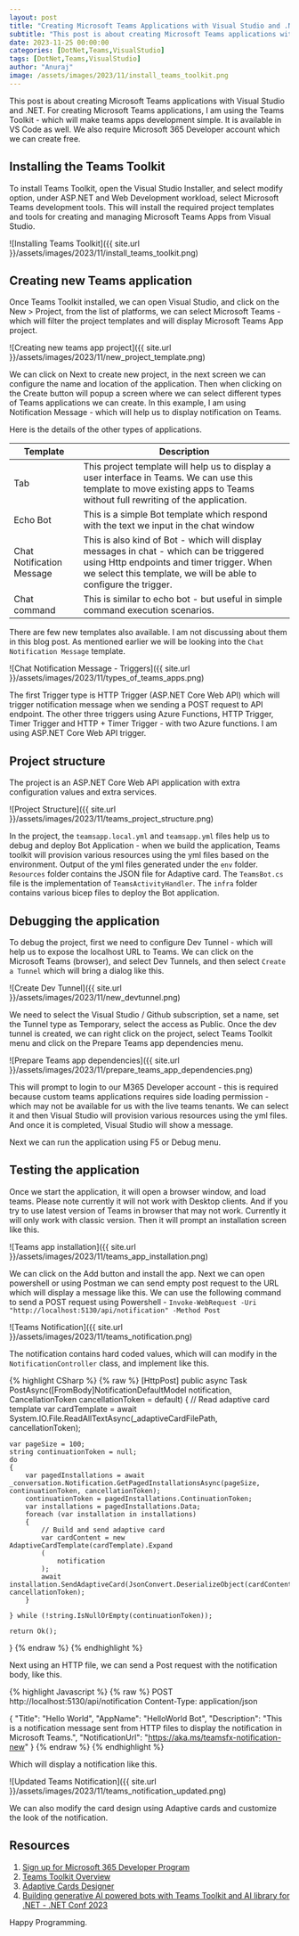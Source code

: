 ```yaml
---
layout: post
title: "Creating Microsoft Teams Applications with Visual Studio and .NET"
subtitle: "This post is about creating Microsoft Teams applications with Visual Studio and .NET."
date: 2023-11-25 00:00:00
categories: [DotNet,Teams,VisualStudio]
tags: [DotNet,Teams,VisualStudio]
author: "Anuraj"
image: /assets/images/2023/11/install_teams_toolkit.png
---
```


This post is about creating Microsoft Teams applications with Visual Studio and .NET. For creating Microsoft Teams applications, I am using the Teams Toolkit - which will make teams apps development simple. It is available in VS Code as well. We also require Microsoft 365 Developer account which we can create free.

## Installing the Teams Toolkit

To install Teams Toolkit, open the Visual Studio Installer, and select modify option, under ASP.NET and Web Development workload, select Microsoft Teams development tools. This will install the required project templates and tools  for creating and managing Microsoft Teams Apps from Visual Studio.

![Installing Teams Toolkit]({{ site.url }}/assets/images/2023/11/install_teams_toolkit.png)

## Creating new Teams application

Once Teams Toolkit installed, we can open Visual Studio, and click on the New &gt; Project, from the list of platforms, we can select Microsoft Teams - which will filter the project templates and will display Microsoft Teams App project.

![Creating new teams app project]({{ site.url }}/assets/images/2023/11/new_project_template.png)

We can click on Next to create new project, in the next screen we can configure the name and location of the application. Then when clicking on the Create button will popup a screen where we can select different types of Teams applications we can create. In this example, I am using Notification Message - which will help us to display notification on Teams.

Here is the details of the other types of applications.

| Template | Description|
|------|------------|
|Tab|This project template will help us to display a user interface in Teams. We can use this template to move existing apps to Teams without full rewriting of the application.|
|Echo Bot|This is a simple Bot template which respond with the text we input in the chat window|
|Chat Notification Message|This is also kind of Bot - which will display messages in chat - which can be triggered using Http endpoints and timer trigger. When we select this template, we will be able to configure the trigger.|
|Chat command|This is similar to echo bot - but useful in simple command execution scenarios.|

There are few new templates also available. I am not discussing about them in this blog post. As mentioned earlier we will be looking into the `Chat Notification Message` template.

![Chat Notification Message - Triggers]({{ site.url }}/assets/images/2023/11/types_of_teams_apps.png)

The first Trigger type is HTTP Trigger (ASP.NET Core Web API) which will trigger notification message when we sending a POST request to API endpoint. The other three triggers using Azure Functions, HTTP Trigger, Timer Trigger and HTTP + Timer Trigger - with two Azure functions. I am using ASP.NET Core Web API trigger.

## Project structure

The project is an ASP.NET Core Web API application with extra configuration values and extra services.

![Project Structure]({{ site.url }}/assets/images/2023/11/teams_project_structure.png)

In the project, the `teamsapp.local.yml` and `teamsapp.yml` files help us to debug and deploy Bot Application - when we build the application, Teams toolkit will provision various resources using the yml files based on the environment. Output of the yml files generated under the `env` folder. `Resources` folder contains the JSON file for Adaptive card. The `TeamsBot.cs` file is the implementation of `TeamsActivityHandler`. The `infra` folder contains various bicep files to deploy the Bot application.

## Debugging the application

To debug the project, first we need to configure Dev Tunnel - which will help us to expose the localhost URL to Teams. We can click on the Microsoft Teams (browser), and select Dev Tunnels, and then select `Create a Tunnel` which will bring a dialog like this.

![Create Dev Tunnel]({{ site.url }}/assets/images/2023/11/new_devtunnel.png)

We need to select the Visual Studio / Github subscription, set a name, set the Tunnel type as Temporary, select the access as Public. Once the dev tunnel is created, we can right click on the project, select Teams Toolkit menu and click on the Prepare Teams app dependencies menu.

![Prepare Teams app dependencies]({{ site.url }}/assets/images/2023/11/prepare_teams_app_dependencies.png)

This will prompt to login to our M365 Developer account - this is required because custom teams applications requires side loading permission - which may not be available for us with the live teams tenants. We can select it and then Visual Studio will provision various resources using the yml files. And once it is completed, Visual Studio will show a message.

Next we can run the application using F5 or Debug menu.

## Testing the application

Once we start the application, it will open a browser window, and load teams. Please note currently it will not work with Desktop clients. And if you try to use latest version of Teams in browser that may not work. Currently it will only work with classic version. Then it will prompt an installation screen like this.

![Teams app installation]({{ site.url }}/assets/images/2023/11/teams_app_installation.png)

We can click on the Add button and install the app. Next we can open powershell or using Postman we can send empty post request to the URL which will display a message like this. We can use the following command to send a POST request using Powershell - `Invoke-WebRequest -Uri "http://localhost:5130/api/notification" -Method Post`

![Teams Notification]({{ site.url }}/assets/images/2023/11/teams_notification.png)

The notification contains hard coded values, which will can modify in the `NotificationController` class, and implement like this.

{% highlight CSharp %}
{% raw %}
[HttpPost]
public async Task<ActionResult> PostAsync([FromBody]NotificationDefaultModel notification, CancellationToken cancellationToken = default)
{
    // Read adaptive card template
    var cardTemplate = await System.IO.File.ReadAllTextAsync(_adaptiveCardFilePath, cancellationToken);

    var pageSize = 100;
    string continuationToken = null;
    do
    {
        var pagedInstallations = await _conversation.Notification.GetPagedInstallationsAsync(pageSize, continuationToken, cancellationToken);
        continuationToken = pagedInstallations.ContinuationToken;
        var installations = pagedInstallations.Data;
        foreach (var installation in installations)
        {
            // Build and send adaptive card
            var cardContent = new AdaptiveCardTemplate(cardTemplate).Expand
            (
                notification
            );
            await installation.SendAdaptiveCard(JsonConvert.DeserializeObject(cardContent), cancellationToken);
        }

    } while (!string.IsNullOrEmpty(continuationToken));

    return Ok();
}
{% endraw %}
{% endhighlight %}

Next using an HTTP file, we can send a Post request with the notification body, like this.

{% highlight Javascript %}
{% raw %}
POST http://localhost:5130/api/notification
Content-Type: application/json

{
  "Title": "Hello World",
  "AppName": "HelloWorld Bot",
  "Description": "This is a notification message sent from HTTP files to display the notification in Microsoft Teams.",
  "NotificationUrl": "https://aka.ms/teamsfx-notification-new"
}
{% endraw %}
{% endhighlight %}

Which will display a notification like this.

![Updated Teams Notification]({{ site.url }}/assets/images/2023/11/teams_notification_updated.png)

We can also modify the card design using Adaptive cards and customize the look of the notification.

## Resources

1. [Sign up for Microsoft 365 Developer Program](https://developer.microsoft.com/en-us/microsoft-365/dev-program​)
2. [Teams Toolkit Overview](https://learn.microsoft.com/enus/microsoftteams/platform/toolkit/teams-toolkitfundamentals?pivots=visual-studio-code-v5​)
3. [Adaptive Cards Designer](https://adaptivecards.io/designer)
4. [Building generative AI powered bots with Teams Toolkit and AI library for .NET - .NET Conf 2023](https://youtu.be/E6sEr3OrwgA?si=zRquq73lrM_CDdCT​)

Happy Programming.